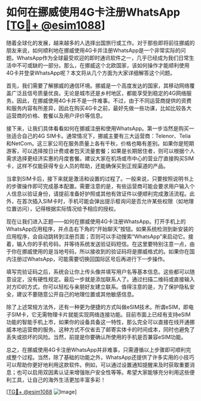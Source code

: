 # 如何在挪威使用4G卡注册WhatsApp [[TG💪+ @esim1088](https://t.me/s/esim1088)]

随着全球化的发展，越来越多的人选择出国旅行或工作。对于那些即将前往挪威的朋友来说，如何顺利地在挪威使用4G卡并注册WhatsApp是一个非常实际的问题。WhatsApp作为全球最受欢迎的即时通讯软件之一，几乎已经成为我们日常生活中不可或缺的一部分。那么，在挪威这个北欧国家，该如何操作才能顺利使用4G卡并登录WhatsApp呢？本文将从几个方面为大家详细解答这个问题。

首先，我们需要了解挪威的通信环境。挪威是一个高度发达的国家，其移动网络覆盖广泛且信号质量优良。无论是城市还是乡村地区，都能享受到稳定的4G网络服务。因此，在挪威使用4G卡并不是一件难事。不过，由于不同运营商提供的资费和服务内容有所差异，因此在购买4G卡之前，最好先做一些功课，比如比较各大运营商的价格、套餐以及用户评价等信息。

接下来，让我们具体看看如何在挪威注册和使用WhatsApp。第一步当然是购买一张适合自己的4G SIM卡。通常情况下，挪威主要有三大运营商：Telenor、Telia和NetCom。这三家公司在服务质量上各有千秋，价格也略有差别。如果你是短期游客，可以选择按日计费或者包天流量套餐；如果是长期居住者，则可以根据个人需求选择更经济实惠的月度套餐。建议大家在机场或市中心的营业厅直接购买SIM卡，这样不仅能获得专业人员的帮助，还能确保买到正规渠道的产品。

当拿到SIM卡后，接下来就是激活和设置的过程了。一般来说，只要按照说明书上的步骤操作即可完成基本配置。需要注意的是，有些运营商可能会要求用户输入个人信息以验证身份，请提前准备好护照或其他有效证件以便顺利完成激活流程。此外，在首次插入SIM卡时，手机可能会弹出提示框询问是否允许某些权限（如地理位置访问），记得根据实际情况给予相应的授权。

现在让我们进入正题——如何在挪威使用4G卡注册WhatsApp。打开手机上的WhatsApp应用程序，并点击右下角的“开始聊天”按钮。如果系统检测到新安装的应用程序，会自动跳转到注册页面；否则可以手动搜索“WhatsApp”来启动它。接着，输入你的手机号码，并等待系统发送验证码短信。在这里要特别注意一点，由于你在挪威使用的是当地号码，所以接收到的验证码将是挪威格式的。如果你在国内注册过WhatsApp，可能需要切换回国际区号后再进行下一步操作。

填写完验证码之后，系统会让你上传头像并填写用户名等基本信息。这些都可以随意设定，没有硬性规定。最后一步就是添加联系人了。通过扫描二维码或直接输入对方ID的方式，你可以轻松与亲朋好友建立联系。值得注意的是，为了保护隐私安全，建议不要随意公开自己的地理位置或其他敏感信息。

除了上述常规方法外，还有一种更为便捷的方式叫做eSIM技术。所谓eSIM，即电子SIM卡，它无需物理卡片就能实现网络连接功能。目前市面上已经有支持eSIM功能的智能手机上市，如果你的设备具备这一特性，那么完全可以直接在线开通挪威本地运营商的服务。这种方式不仅省去了邮寄实体卡的时间成本，同时也避免了丢失或损坏的风险。当然，前提是你要确认所使用的手机是否兼容eSIM功能。

总之，在挪威使用4G卡注册WhatsApp并非难事，只需遵循以上步骤即可顺利完成整个过程。当然，除了基础的功能之外，WhatsApp还提供了许多实用的小技巧可以帮助你更好地利用这款软件。例如，可以通过设置通知提醒来及时获取重要消息；也可以启用双因素认证来增强账户安全性等等。希望大家能够充分利用这些便利工具，让自己的海外生活更加丰富多彩！

[[TG💪+ @esim1088](https://t.me/s/esim1088) ![Image](https://i.postimg.cc/4NQfJmqS/Snipaste-2025-05-13-00-14-12.png)]